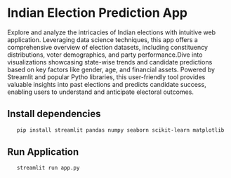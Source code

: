 # Indian Election Prediction App
Explore and analyze the intricacies of Indian elections with intuitive web application. Leveraging data science techniques, this app offers a comprehensive overview of election datasets, including constituency 
distributions, voter demographics, and party performance.Dive into visualizations showcasing state-wise trends and candidate predictions based on key factors like gender, age, and financial assets. 
Powered by Streamlit and popular Pytho libraries, this user-friendly tool provides valuable insights into past elections and predicts candidate success, enabling users to understand and anticipate electoral outcomes.

## Install dependencies
```bash
   pip install streamlit pandas numpy seaborn scikit-learn matplotlib
```
## Run Application
```bash
   streamlit run app.py
```


